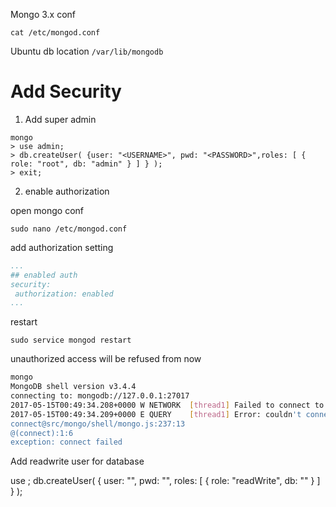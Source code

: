 
Mongo 3.x conf

```
cat /etc/mongod.conf
```

Ubuntu db location `/var/lib/mongodb`

# Add Security

1. Add super admin

```
mongo
> use admin;
> db.createUser( {user: "<USERNAME>", pwd: "<PASSWORD>",roles: [ { role: "root", db: "admin" } ] } );
> exit;
```

2. enable authorization

open mongo conf

```
sudo nano /etc/mongod.conf

```

add authorization setting

```yaml
...
## enabled auth
security:
 authorization: enabled
...
```

restart

```
sudo service mongod restart
```

unauthorized access will be refused from now

```bash
mongo
MongoDB shell version v3.4.4
connecting to: mongodb://127.0.0.1:27017
2017-05-15T00:49:34.208+0000 W NETWORK  [thread1] Failed to connect to 127.0.0.1:27017, in(checking socket for error after poll), reason: Connection refused
2017-05-15T00:49:34.209+0000 E QUERY    [thread1] Error: couldn't connect to server 127.0.0.1:27017, connection attempt failed :
connect@src/mongo/shell/mongo.js:237:13
@(connect):1:6
exception: connect failed
```

Add readwrite user for database

use <DATABASE>;
db.createUser( { user: "<USERNAME>", pwd: "<PASSWORD>", roles: [ { role: "readWrite", db: "<DATABASE>" } ] } );
